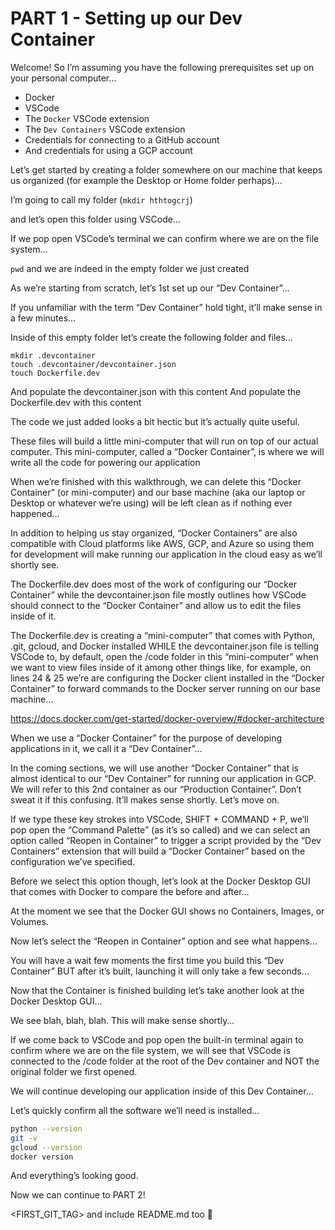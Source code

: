 # PART 1 - Setting up our Dev Container

Welcome! So I’m assuming you have the following prerequisites set up on your personal computer…

- Docker
- VSCode
- The `Docker` VSCode extension
- The `Dev Containers` VSCode extension
- Credentials for connecting to a GitHub account
- And credentials for using a GCP account

Let’s get started by creating a folder somewhere on our machine that keeps us organized (for example the Desktop or Home folder perhaps)…

I’m going to call my folder (`mkdir hthtogcrj`)

and let’s open this folder using VSCode…

If we pop open VSCode’s terminal we can confirm where we are on the file system…

```pwd``` and we are indeed in the empty folder we just created

As we’re starting from scratch, let’s 1st set up our “Dev Container”…

If you unfamiliar with the term “Dev Container” hold tight, it’ll make sense in a few minutes…

Inside of this empty folder let’s create the following folder and files…

```
mkdir .devcontainer
touch .devcontainer/devcontainer.json
touch Dockerfile.dev
```

And populate the devcontainer.json with this content 
And populate the Dockerfile.dev with this content

The code we just added looks a bit hectic but it’s actually quite useful.

These files will build a little mini-computer that will run on top of our actual computer. This mini-computer, called a “Docker Container”, is where we will write all the code for powering our application

When we’re finished with this walkthrough, we can delete this “Docker Container” (or mini-computer) and our base machine (aka our laptop or Desktop or whatever we’re using) will be left clean as if nothing ever happened…

In addition to helping us stay organized, “Docker Containers” are also compatible with Cloud platforms like AWS, GCP, and Azure so using them for development will make running our application in the cloud easy as we’ll shortly see.

The Dockerfile.dev does most of the work of configuring our “Docker Container” while the devcontainer.json file mostly outlines how VSCode should connect to the “Docker Container” and allow us to edit the files inside of it.

The Dockerfile.dev is creating a “mini-computer” that comes with Python, .git, gcloud, and Docker installed WHILE the devcontainer.json file is telling VSCode to, by default, open the /code folder in this “mini-computer” when we want to view files inside of it among other things like, for example, on lines 24 & 25 we’re are configuring the Docker client installed in the “Docker Container” to forward commands to the Docker server running on our base machine…

https://docs.docker.com/get-started/docker-overview/#docker-architecture

When we use a “Docker Container” for the purpose of developing applications in it, we call it a “Dev Container”…

In the coming sections, we will use another “Docker Container” that is almost identical to our “Dev Container” for running our application in GCP. We will refer to this 2nd container as our “Production Container”. Don’t sweat it if this confusing. It’ll makes sense shortly. Let’s move on.

If we type these key strokes into VSCode, SHIFT + COMMAND + P, we’ll pop open the “Command Palette” (as it’s so called) and we can select an option called “Reopen in Container” to trigger a script provided by the “Dev Containers” extension that will build a “Docker Container” based on the configuration we’ve specified.

Before we select this option though, let’s look at the Docker Desktop GUI that comes with Docker to compare the before and after…

At the moment we see that the Docker GUI shows no Containers, Images, or Volumes.

Now let’s select the “Reopen in Container” option and see what happens…

You will have a wait few moments the first time you build this “Dev Container” BUT after it’s built, launching it will only take a few seconds…

Now that the Container is finished building let’s take another look at the Docker Desktop GUI…

We see blah, blah, blah. This will make sense shortly…

If we come back to VSCode and pop open the built-in terminal again to confirm where we are on the file system, we will see that VSCode is connected to the /code folder at the root of the Dev container and NOT the original folder we first opened.

We will continue developing our application inside of this Dev Container…

Let’s quickly confirm all the software we’ll need is installed…

```sh
python --version
git -v
gcloud --version
docker version
```

And everything’s looking good.

Now we can continue to PART 2!

<FIRST_GIT_TAG> and include README.md too 🔑